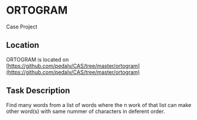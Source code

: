 # ORTOGRAM
Case Project

## Location
ORTOGRAM is located on [https://github.com/pedalv/CAS/tree/master/ortogram](https://github.com/pedalv/CAS/tree/master/ortogram)

## Task Description
Find many words from a list of words where the n work of that list can make other word(s) with same nummer of characters in deferent order. 